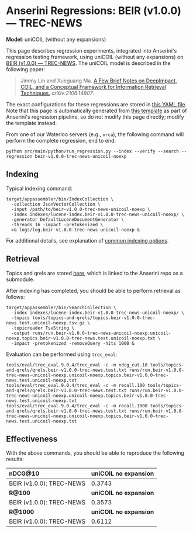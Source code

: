 # Anserini Regressions: BEIR (v1.0.0) &mdash; TREC-NEWS

**Model**: uniCOIL (without any expansions)

This page describes regression experiments, integrated into Anserini's regression testing framework, using uniCOIL (without any expansions) on [BEIR (v1.0.0) &mdash; TREC-NEWS](http://beir.ai/).
The uniCOIL model is described in the following paper:

> Jimmy Lin and Xueguang Ma. [A Few Brief Notes on DeepImpact, COIL, and a Conceptual Framework for Information Retrieval Techniques.](https://arxiv.org/abs/2106.14807) _arXiv:2106.14807_.

The exact configurations for these regressions are stored in [this YAML file](../src/main/resources/regression/beir-v1.0.0-trec-news-unicoil-noexp.yaml).
Note that this page is automatically generated from [this template](../src/main/resources/docgen/templates/beir-v1.0.0-trec-news-unicoil-noexp.template) as part of Anserini's regression pipeline, so do not modify this page directly; modify the template instead.

From one of our Waterloo servers (e.g., `orca`), the following command will perform the complete regression, end to end:

```
python src/main/python/run_regression.py --index --verify --search --regression beir-v1.0.0-trec-news-unicoil-noexp
```

## Indexing

Typical indexing command:

```
target/appassembler/bin/IndexCollection \
  -collection JsonVectorCollection \
  -input /path/to/beir-v1.0.0-trec-news-unicoil-noexp \
  -index indexes/lucene-index.beir-v1.0.0-trec-news-unicoil-noexp/ \
  -generator DefaultLuceneDocumentGenerator \
  -threads 16 -impact -pretokenized \
  >& logs/log.beir-v1.0.0-trec-news-unicoil-noexp &
```

For additional details, see explanation of [common indexing options](common-indexing-options.md).

## Retrieval

Topics and qrels are stored [here](https://github.com/castorini/anserini-tools/tree/master/topics-and-qrels), which is linked to the Anserini repo as a submodule.

After indexing has completed, you should be able to perform retrieval as follows:

```
target/appassembler/bin/SearchCollection \
  -index indexes/lucene-index.beir-v1.0.0-trec-news-unicoil-noexp/ \
  -topics tools/topics-and-qrels/topics.beir-v1.0.0-trec-news.test.unicoil-noexp.tsv.gz \
  -topicreader TsvString \
  -output runs/run.beir-v1.0.0-trec-news-unicoil-noexp.unicoil-noexp.topics.beir-v1.0.0-trec-news.test.unicoil-noexp.txt \
  -impact -pretokenized -removeQuery -hits 1000 &
```

Evaluation can be performed using `trec_eval`:

```
tools/eval/trec_eval.9.0.4/trec_eval -c -m ndcg_cut.10 tools/topics-and-qrels/qrels.beir-v1.0.0-trec-news.test.txt runs/run.beir-v1.0.0-trec-news-unicoil-noexp.unicoil-noexp.topics.beir-v1.0.0-trec-news.test.unicoil-noexp.txt
tools/eval/trec_eval.9.0.4/trec_eval -c -m recall.100 tools/topics-and-qrels/qrels.beir-v1.0.0-trec-news.test.txt runs/run.beir-v1.0.0-trec-news-unicoil-noexp.unicoil-noexp.topics.beir-v1.0.0-trec-news.test.unicoil-noexp.txt
tools/eval/trec_eval.9.0.4/trec_eval -c -m recall.1000 tools/topics-and-qrels/qrels.beir-v1.0.0-trec-news.test.txt runs/run.beir-v1.0.0-trec-news-unicoil-noexp.unicoil-noexp.topics.beir-v1.0.0-trec-news.test.unicoil-noexp.txt
```

## Effectiveness

With the above commands, you should be able to reproduce the following results:

| **nDCG@10**                                                                                                  | **uniCOIL no expansion**|
|:-------------------------------------------------------------------------------------------------------------|-----------|
| BEIR (v1.0.0): TREC-NEWS                                                                                     | 0.3743    |
| **R@100**                                                                                                    | **uniCOIL no expansion**|
| BEIR (v1.0.0): TREC-NEWS                                                                                     | 0.3573    |
| **R@1000**                                                                                                   | **uniCOIL no expansion**|
| BEIR (v1.0.0): TREC-NEWS                                                                                     | 0.6112    |
